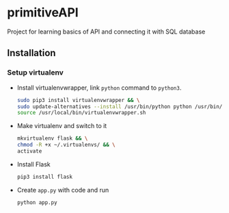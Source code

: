# primitiveAPI
Project for learning basics of API and connecting it with SQL database

## Installation

### Setup virtualenv

- Install virtualenvwrapper, link `python` command to `python3`.

    ```bash
    sudo pip3 install virtualenvwrapper && \
    sudo update-alternatives --install /usr/bin/python python /usr/bin/python3.7 1 && \
    source /usr/local/bin/virtualenvwrapper.sh
    ```

- Make virtualenv and switch to it

    ```bash
    mkvirtualenv flask && \
    chmod -R +x ~/.virtualenvs/ && \
    activate
    ```

- Install Flask

    ```bash
    pip3 install flask
    ```

- Create `app.py` with code and run

    ```bash
    python app.py
    ```

    